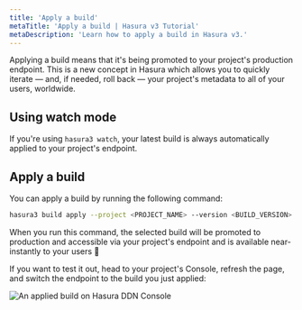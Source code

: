 ```yaml
---
title: 'Apply a build'
metaTitle: 'Apply a build | Hasura v3 Tutorial'
metaDescription: 'Learn how to apply a build in Hasura v3.'
---
```


Applying a build means that it's being promoted to your project's production endpoint. This is a new concept in Hasura
which allows you to quickly iterate — and, if needed, roll back — your project's metadata to all of your users,
worldwide.

## Using watch mode

If you're using `hasura3 watch`, your latest build is always automatically applied to your project's endpoint.

## Apply a build

You can apply a build by running the following command:

```bash
hasura3 build apply --project <PROJECT_NAME> --version <BUILD_VERSION>
```

When you run this command, the selected build will be promoted to production and accessible via your project's endpoint
and is available near-instantly to your users 🚀

If you want to test it out, head to your project's Console, refresh the page, and switch the endpoint to the build you
just applied:

![An applied build on Hasura DDN Console](https://graphql-engine-cdn.hasura.io/learn-hasura/assets/backend-stack/v3/console-applied.png)
